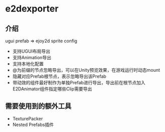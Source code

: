 # e2dexporter

## 介绍
ugui prefab => ejoy2d sprite config
- 支持UGUI布局导出
- 支持Animation导出
- 支持本地化配置
- @为前缀的节点忽略导出，可以在Unity预览效果，在游戏运行时动态mount
- 隐藏对应Prefab根节点，表示忽略导出该Prefab
- 带动效的组件最好制作为单独Prefab进行导出，导出前在根节点加入E2DAnimator组件指定哪些Clip需要导出

## 需要使用到的额外工具

- TexturePacker
- Nested Prefabs插件
